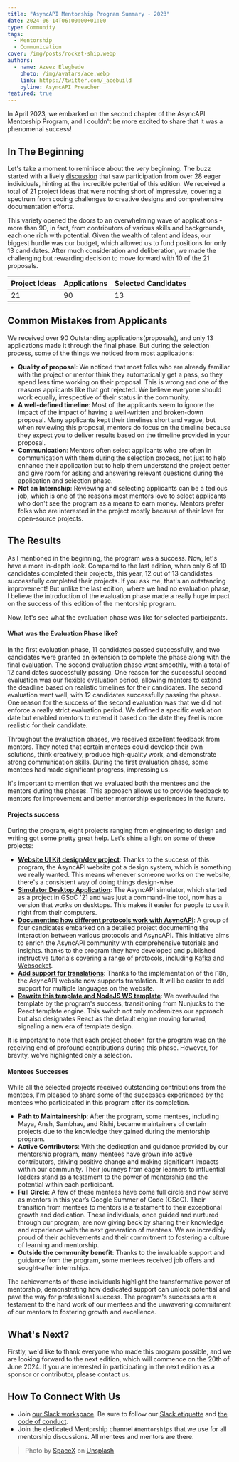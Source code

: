 ```yaml
---
title: "AsyncAPI Mentorship Program Summary - 2023"
date: 2024-06-14T06:00:00+01:00
type: Community
tags:
  - Mentorship 
  - Communication
cover: /img/posts/rocket-ship.webp
authors:
  - name: Azeez Elegbede
    photo: /img/avatars/ace.webp
    link: https://twitter.com/_acebuild
    byline: AsyncAPI Preacher
featured: true
---
```



In April 2023, we embarked on the second chapter of the AsyncAPI Mentorship Program, and I couldn't be more excited to share that it was a phenomenal success!

## In The Beginning

Let's take a moment to reminisce about the very beginning. The buzz started with a lively [discussion](https://github.com/orgs/asyncapi/discussions/689) that saw participation from over 28 eager individuals, hinting at the incredible potential of this edition. We received a total of 21 project ideas that were nothing short of impressive, covering a spectrum from coding challenges to creative designs and comprehensive documentation efforts. 

This variety opened the doors to an overwhelming wave of applications - more than 90, in fact, from contributors of various skills and backgrounds, each one rich with potential. Given the wealth of talent and ideas, our biggest hurdle was our budget, which allowed us to fund positions for only 13 candidates. After much consideration and deliberation, we made the challenging but rewarding decision to move forward with 10 of the 21 proposals.

| Project Ideas | Applications | Selected Candidates |
|---------------|--------------|---------------------|
|   21          | 90           | 13                  |

## Common Mistakes from Applicants

We received over 90 Outstanding applications(proposals), and only 13 applications made it through the final phase. But during the selection process, some of the things we noticed from most applications:
- **Quality of proposal**: We noticed that most folks who are already familiar with the project or mentor think they automatically get a pass, so they spend less time working on their proposal. This is wrong and one of the reasons applicants like that got rejected. We believe everyone should work equally, irrespective of their status in the community. 
- **A well-defined timeline**: Most of the applicants seem to ignore the impact of the impact of having a well-written and broken-down proposal. Many applicants kept their timelines short and vague, but when reviewing this proposal, mentors do focus on the timeline because they expect you to deliver results based on the timeline provided in your proposal.
- **Communication**: Mentors often select applicants who are often in communication with them during the selection process, not just to help enhance their application but to help them understand the project better and give room for asking and answering relevant questions during the application and selection phase. 
- **Not an Internship**: Reviewing and selecting applicants can be a tedious job, which is one of the reasons most mentors love to select applicants who don't see the program as a means to earn money. Mentors prefer folks who are interested in the project mostly because of their love for open-source projects.


## The Results

As I mentioned in the beginning, the program was a success. Now, let's have a more in-depth look. Compared to the last edition, when only 6 of 10 candidates completed their projects, this year, 12 out of 13 candidates successfully completed their projects. If you ask me, that's an outstanding improvement! But unlike the last edition, where we had no evaluation phase, I believe the introduction of the evaluation phase made a really huge impact on the success of this edition of the mentorship program.

Now, let's see what the evaluation phase was like for selected participants. 

#### What was the Evaluation Phase like?

In the first evaluation phase, 11 candidates passed successfully, and two candidates were granted an extension to complete the phase along with the final evaluation. The second evaluation phase went smoothly, with a total of 12 candidates successfully passing. One reason for the successful second evaluation was our flexible evaluation period, allowing mentors to extend the deadline based on realistic timelines for their candidates.
The second evaluation went well, with 12 candidates successfully passing the phase. One reason for the success of the second evaluation was that we did not enforce a really strict evaluation period. We defined a specific evaluation date but enabled mentors to extend it based on the date they feel is more realistic for their candidate.


Throughout the evaluation phases, we received excellent feedback from mentors. They noted that certain mentees could develop their own solutions, think creatively, produce high-quality work, and demonstrate strong communication skills. During the first evaluation phase, some mentees had made significant progress, impressing us.


It's important to mention that we evaluated both the mentees and the mentors during the phases. This approach allows us to provide feedback to mentors for improvement and better mentorship experiences in the future.


#### Projects success

During the program, eight projects ranging from engineering to design and writing got some pretty great help. Let's shine a light on some of these projects:

- **[Website UI Kit design/dev project](https://github.com/asyncapi/design-system/issues/4)**: Thanks to the success of this program, the AsyncAPI website got a design system, which is something we really wanted. This means whenever someone works on the website, there's a consistent way of doing things design-wise. 
- **[Simulator Desktop Application](https://github.com/asyncapi/community/issues/691)**:  The AsyncAPI simulator, which started as a project in GSoC '21 and was just a command-line tool, now has a version that works on desktops. This makes it easier for people to use it right from their computers. 
- **[Documenting how different protocols work with AsyncAPI](https://github.com/orgs/asyncapi/discussions/533)**: A group of four candidates embarked on a detailed project documenting the interaction between various protocols and AsyncAPI. This initiative aims to enrich the AsyncAPI community with comprehensive tutorials and insights. thanks to the program they have developed and published instructive tutorials covering a range of protocols, including [Kafka]([https://www.asyncapi.com/docs/tutorials/websocket](https://www.asyncapi.com/docs/tutorials/websocket)) and [Websocket]([https://www.asyncapi.com/docs/tutorials/websocket](https://www.asyncapi.com/docs/tutorials/websocket)).
- **[Add support for translations](https://github.com/asyncapi/website/issues/267)**: Thanks to the implementation of the i18n, the AsyncAPI website now supports translation. It will be easier to add support for multiple languages on the website. 
- **[Rewrite this template and NodeJS WS template](https://github.com/asyncapi/nodejs-template/issues/133)**: We overhauled the template by the program's success, transitioning from Nunjucks to the React template engine. This switch not only modernizes our approach but also designates React as the default engine moving forward, signaling a new era of template design.

It is important to note that each project chosen for the program was on the receiving end of profound contributions during this phase. However, for brevity, we’ve highlighted only a selection.

#### Mentees Successes  

While all the selected projects received outstanding contributions from the mentees, I'm pleased to share some of the successes experienced by the mentees who participated in this program after its completion.

- **Path to Maintainership**: After the program, some mentees, including Maya, Ansh, Sambhav, and Rishi, became maintainers of certain projects due to the knowledge they gained during the mentorship program.
- **Active Contributors**: With the dedication and guidance provided by our mentorship program, many mentees have grown into active contributors, driving positive change and making significant impacts within our community. Their journeys from eager learners to influential leaders stand as a testament to the power of mentorship and the potential within each participant.
- **Full Circle**: A few of these mentees have come full circle and now serve as mentors in this year’s Google Summer of Code (GSoC). Their transition from mentees to mentors is a testament to their exceptional growth and dedication. These individuals, once guided and nurtured through our program, are now giving back by sharing their knowledge and experience with the next generation of mentees. We are incredibly proud of their achievements and their commitment to fostering a culture of learning and mentorship.
- **Outside the community benefit**: Thanks to the invaluable support and guidance from the program, some mentees received job offers and sought-after internships.



The achievements of these individuals highlight the transformative power of mentorship, demonstrating how dedicated support can unlock potential and pave the way for professional success. The program's successes are a testament to the hard work of our mentees and the unwavering commitment of our mentors to fostering growth and excellence.

## What's Next? 

Firstly, we'd like to thank everyone who made this program possible, and we are looking forward to the next edition, which will commence on the 20th of June 2024. If you are interested in participating in the next edition as a sponsor or contributor, please contact us.

## How To Connect With Us

- Join [our Slack workspace](https://www.asyncapi.com/slack-invite). Be sure to follow our [Slack etiquette](https://github.com/asyncapi/.github/blob/master/slack-etiquette.md) and [the code of conduct](https://github.com/asyncapi/.github/blob/master/CODE_OF_CONDUCT.md).
- Join the dedicated Mentorship channel `#mentorships` that we use for all mentorship discussions. All mentees and mentors are there.

> Photo by <a href="https://unsplash.com/@spacex?utm_content=creditCopyText&utm_medium=referral&utm_source=unsplash">SpaceX</a> on <a href="https://unsplash.com/photos/gray-spacecraft-taking-off-during-daytime-OHOU-5UVIYQ?utm_content=creditCopyText&utm_medium=referral&utm_source=unsplash">Unsplash</a>

